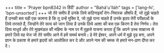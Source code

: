 +++
title = 'Prayer bpn8342 in हिंदी'
author = "Bahá'u'lláh"
tags = ['lang-hi', 'bpn-unsorted']
+++
जो तेरे समीप हैं उनके लिये कठिनाइयाँ रोग-निवारक औषधि हैं, जो तुझे चाहते हैं उनकी बस यही एक कामना है कि तू उन्हें मुक्ति दे, जो तुझे पाना चाहते हैं उनके हृदय तेरी परीक्षाओं के लिये तरसते हैं, जिन्होंने तेरे सत्य को जान लिया है उनके लिये आशा की बस एक किरण है तेरा निर्णय। तेरा दिव्य माधुर्य और तेरे मुखमंडल की महिमा के नाम पर मैं तुझसे याचना करता हूँ कि अपने उच्च साम्राज्य से हमारे लिये वह भेज जो तेरे समीप आने में हमें समर्थ बनाये। हे मेरे ईश्वर, अपने धर्म में मुझे दृढ बना, अपने ज्ञान के प्रकाश से हमारे हृदयों को आलोकित कर दे और अपने नाम की चमक से हमारे मन-प्राण दीप्त कर दे।
